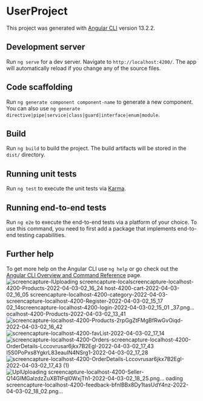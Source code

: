 # UserProject

This project was generated with [Angular CLI](https://github.com/angular/angular-cli) version 13.2.2.

## Development server

Run `ng serve` for a dev server. Navigate to `http://localhost:4200/`. The app will automatically reload if you change any of the source files.

## Code scaffolding

Run `ng generate component component-name` to generate a new component. You can also use `ng generate directive|pipe|service|class|guard|interface|enum|module`.

## Build

Run `ng build` to build the project. The build artifacts will be stored in the `dist/` directory.

## Running unit tests

Run `ng test` to execute the unit tests via [Karma](https://karma-runner.github.io).

## Running end-to-end tests

Run `ng e2e` to execute the end-to-end tests via a platform of your choice. To use this command, you need to first add a package that implements end-to-end testing capabilities.

## Further help

To get more help on the Angular CLI use `ng help` or go check out the [Angular CLI Overview and Command Reference](https://angular.io/cli) page.
![screencapture-l![Uploading ![screencapture-local![screencapture-localhost-4200-Products-2022-04-03-02_16_24](https://user-images.githubusercontent.com/52077074/161405878-6763a94c-cd26-4275-827c-f30cfb02e074.png)
host-4200-cart-2022-04-03-02_16_05](https://user-images.githubusercontent.com/52077074/161405876-4214245e-fe5e-4c0b-aa68-916363df05b1.png)
screencapture-localhost-4200-category-2022-04-03-![screencapture-localhost-4200-Register-2022-04-03-02_15_17](https://user-images.githubusercontent.com/52077074/161405875-99173522-7a1f-4813-a284-807c54913d54.png)
02_14![screencapture-localhost-4200-login-2022-04-03-02_15_01](https://user-images.githubusercontent.com/52077074/161405874-01113ce3-e122-4615-ac4c-b456d4c57acf.png)
_37.png…]()
ocalhost-4200-Products-2022-04-03-02_13_41](https://user-images.githubusercontent.com/52077074/161405786-168912c4-c322-4afb-b104-b114a4913bf7.png)
![screencapture-localhost-4200-Products-2rpGgZtFMgBfRwGvOiqd-2022-04-03-02_16_42](https://user-images.githubusercontent.com/52077074/161405881-b935d842-e727-4898-b7f7-a2f3d4835071.png)
![screencapture-localhost-4200-favList-2022-04-03-02_17_14](https://user-images.githubusercontent.com/52077074/161405885-5e25eea1-5727-4b6d-90dd-2fbbdf29d65b.png)
![screencapture-localhost-4200-Orders-![screencapture-localhost-4200-OrderDetails-Lccovrusar6jkx7B2EgI-2022-04-03-02_17_43](https://user-images.githubusercontent.com/52077074/161405892-46b70649-603c-4a57-a08c-fca98d36ee47.png)
I5S0PoPxs8YgkrL83eauIN4NSrg1-2022-04-03-02_17_28](https://user-images.githubusercontent.com/52077074/161405886-c5a33db8-af64-49ae-ba82-4bc0404f9b94.png)
![screencapture-localhost-4200-OrderDetails-Lccovrusar6jkx7B2EgI-2022-04-03-02_17_43 (1)](https://user-images.githubusercontent.com/52077074/161405895-5bd799c9-1aa2-4769-9390-1db4dead87db.png)
![Upl![Uploading screencapture-localhost-4200-Seller-Q14GIMGalzdzZuXBTtFql0WxjTh1-2022-04-03-02_18_25.png…]()
oading screencapture-localhost-4200-feedback-bfnlBBx8Dy1tasUdY4nz-2022-04-03-02_18_02.png…]()
